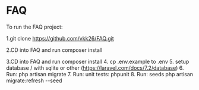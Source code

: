 # FAQ
To run the FAQ project:

1.git clone https://github.com/vkk26/FAQ.git                          

2.CD into FAQ and run composer install

3.CD into FAQ and run composer install
4. cp .env.example to .env
5. setup database / with sqlite or other (https://laravel.com/docs/7.2/database)
6.  Run: php artisan migrate
7. Run: unit tests: phpunit
8. Run: seeds php artisan migrate:refresh --seed
